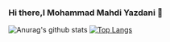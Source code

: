 ### Hi there,I Mohammad Mahdi Yazdani 👋

<!--
**MrMohammadY/MrMohammadY** is a ✨ _special_ ✨ repository because its `README.md` (this file) appears on your GitHub profile.

Here are some ideas to get you started:

- 🔭 I’m currently working on ...
- 🌱 I’m currently learning ...
- 👯 I’m looking to collaborate on ...
- 🤔 I’m looking for help with ...
- 💬 Ask me about ...
- 📫 How to reach me: ...
- 😄 Pronouns: ...
- ⚡ Fun fact: ...
-->

![Anurag's github stats](https://github-readme-stats.vercel.app/api?username=MrMohammadY&theme=default&show_icons=true)
[![Top Langs](https://github-readme-stats.vercel.app/api/top-langs/?username=MrMohammadY&exclude_repo=github-readme-stats,anuraghazra.github.io)](https://github.com/anuraghazra/github-readme-stats)

